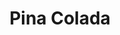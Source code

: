 ---
title: Pina Colada
categories:
  - drinks
description: Rum, Fresh Pineapple, Coconut, Triple Sac
type: mixed
price: '8'
weight: 5
---